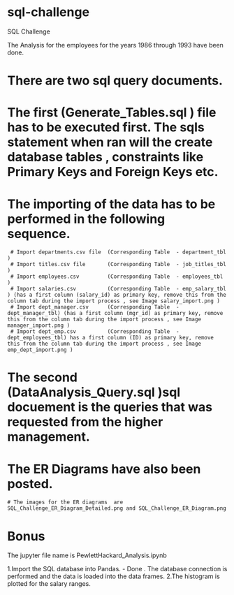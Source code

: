 # sql-challenge
SQL Challenge


The Analysis for the employees for the years 1986 through 1993 have been done.

# There are two sql query documents. 


  # The first (Generate_Tables.sql ) file  has to be executed first. The sqls statement when ran will the create database tables , constraints like Primary Keys and Foreign Keys etc.


  # The importing of the data has to be performed in the following sequence.

     # Import departments.csv file  (Corresponding Table  - department_tbl )
     # Import titles.csv file       (Corresponding Table  - job_titles_tbl )
     # Import employees.csv         (Corresponding Table  - employees_tbl  )
     # Import salaries.csv          (Corresponding Table  - emp_salary_tbl ) (has a first column (salary_id) as primary key, remove this from the column tab during the import process , see Image salary_import.png )  
     # Import dept_manager.csv      (Corresponding Table  - dept_manager_tbl) (has a first column (mgr_id) as primary key, remove this from the column tab during the import process , see Image manager_import.png )  
     # Import dept_emp.csv          (Corresponding Table  - dept_employees_tbl) has a first column (ID) as primary key, remove this from the column tab during the import process , see Image emp_dept_import.png )  

  # The second (DataAnalysis_Query.sql )sql docuement is the queries that was requested from the higher management. 


  # The ER Diagrams have also been posted. 
    # The images for the ER diagrams  are SQL_Challenge_ER_Diagram_Detailed.png and SQL_Challenge_ER_Diagram.png

# Bonus

The jupyter file name is PewlettHackard_Analysis.ipynb

  1.Import the SQL database into Pandas. - Done . The database connection is performed and the data is loaded into the data frames.
  2.The histogram is plotted for the salary ranges.
  
